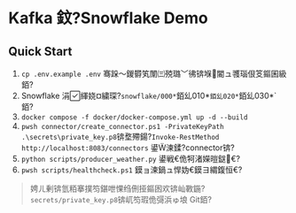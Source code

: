 ﻿# Kafka 鈫?Snowflake Demo

## Quick Start
1. `cp .env.example .env` 骞跺～鍐欎笂闈㈢殑璐﹀彿锛堢閽ュ彟瑙佷笅鏂囷級銆?
2. Snowflake 涓緷娆¤繍琛?`snowflake/000*`銆乣010*`銆乣020*`銆乣030*`銆?
3. `docker compose -f docker/docker-compose.yml up -d --build`
4. `pwsh connector/create_connector.ps1 -PrivateKeyPath .\secrets\private_key.p8`锛堥殢鍚?`Invoke-RestMethod http://localhost:8083/connectors` 鍙湅鍒?connector锛?
5. `python scripts/producer_weather.py` 鍙戦€佹牱渚嬫暟鎹€?
6. `pwsh scripts/healthcheck.ps1` 鏌ョ湅鍋ュ悍妫€鏌ヨ緭鍑恒€?

> 娉ㄦ剰锛氫粨搴撲笉鍖呭惈绉侀挜鏂囦欢锛屾斁鍦?`secrets/private_key.p8`锛屼笉瑕佹彁浜ゅ埌 Git銆?
